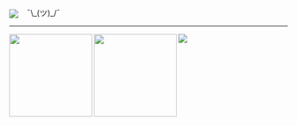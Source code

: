 <img align="center" src="https://komarev.com/ghpvc/?username=Chapuzas-SA&color=blueviolet"> &nbsp;&nbsp;&nbsp;¯\\\_(ツ)\_/¯
<hr />
<a href="https://github.com/Chapuzas-SA">
    <img align="left" height="150em" src="https://github-readme-stats-eight-theta.vercel.app/api?username=Chapuzas-SA&show_icons=true&theme=vue-dark&include_all_commits=true&count_private=false" />
</a> 
<a href="https://github.com/Chapuzas-SA">
  <img align="left" height="150em" src="https://github-readme-stats-eight-theta.vercel.app/api/top-langs/?username=Chapuzas-SA&layout=compact&theme=vue-dark" />
</a>

![](./images/profile-night-view)
